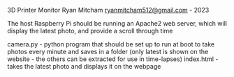 3D Printer Monitor
Ryan Mitcham <ryanmitcham512@gmail.com> - 2023

The host Raspberry Pi should be running an Apache2 web server, which will display the latest photo, and provide a scroll through time

camera.py - python program that should be set up to run at boot to take photos every minute and saves in a folder (only latest is shown on the website - the others can be extracted for use in time-lapses)
index.html - takes the latest photo and displays it on the webpage
